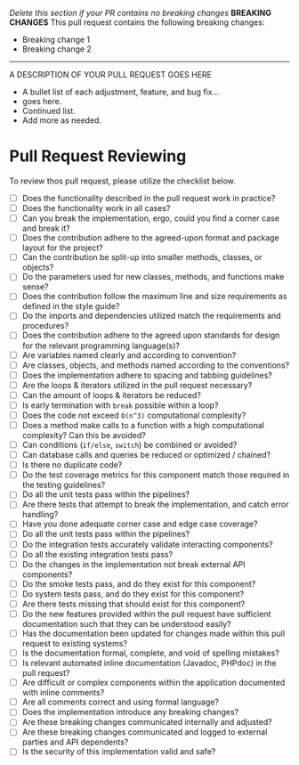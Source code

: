 _Delete this section if your PR contains no breaking changes_
__BREAKING CHANGES__
This pull request contains the following breaking changes:
- Breaking change 1
- Breaking change 2 

------


A DESCRIPTION OF YOUR PULL REQUEST GOES HERE

* A bullet list of each adjustment, feature, and bug fix...
* goes here.
* Continued list.
* Add more as needed.

# Pull Request Reviewing

To review thos pull request, please utilize the checklist below.

- [ ] Does the functionality described in the pull request work in practice?
- [ ] Does the functionality work in all cases?
- [ ] Can you break the implementation, ergo, could you find a corner case and break it?
- [ ] Does the contribution adhere to the agreed-upon format and package layout for the project?
- [ ] Can the contribution be split-up into smaller methods, classes, or objects?
- [ ] Do the parameters used for new classes, methods, and functions make sense?
- [ ] Does the contribution follow the maximum line and size requirements as defined in the style guide?
- [ ] Do the imports and dependencies utilized match the requirements and procedures?
- [ ] Does the contribution adhere to the agreed upon standards for design for the relevant programming language(s)?
- [ ] Are variables named clearly and according to convention?
- [ ] Are classes, objects, and methods named according to the conventions?
- [ ] Does the implementation adhere to spacing and tabbing guidelines?
- [ ] Are the loops & iterators utilized in the pull request necessary?
- [ ] Can the amount of loops & iterators be reduced?
- [ ] Is early termination with `break` possible within a loop?
- [ ] Does the code not exceed `O(n^3)` computational complexity?
- [ ] Does a method make calls to a function with a high computational complexity? Can this be avoided?
- [ ] Can conditions (`if/else`, `switch`) be combined or avoided?
- [ ] Can database calls and queries be reduced or optimized / chained?
- [ ] Is there no duplicate code?
- [ ] Do the test coverage metrics for this component match those required in the testing guidelines?
- [ ] Do all the unit tests pass within the pipelines?
- [ ] Are there tests that attempt to break the implementation, and catch error handling?
- [ ] Have you done adequate corner case and edge case coverage?
- [ ] Do all the unit tests pass within the pipelines?
- [ ] Do the integration tests accurately validate interacting components?
- [ ] Do all the existing integration tests pass?
- [ ] Do the changes in the implementation not break external API components?
- [ ] Do the smoke tests pass, and do they exist for this component?
- [ ] Do system tests pass, and do they exist for this component?
- [ ] Are there tests missing that should exist for this component?
- [ ] Do the new features provided within the pull request have sufficient documentation such that they can be understood easily?
- [ ] Has the documentation been updated for changes made within this pull request to existing systems?
- [ ] Is the documentation formal, complete, and void of spelling mistakes?
- [ ] Is relevant automated inline documentation (Javadoc, PHPdoc) in the pull request?
- [ ] Are difficult or complex components within the application documented with inline comments?
- [ ] Are all comments correct and using formal language?
- [ ] Does the implementation introduce any breaking changes?
- [ ] Are these breaking changes communicated internally and adjusted?
- [ ] Are these breaking changes communicated and logged to external parties and API dependents?
- [ ] Is the security of this implementation valid and safe?

